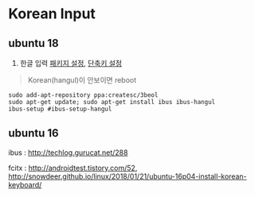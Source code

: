 # Korean Input

## ubuntu 18

1. 한글 입력 [패키지 설정](http://awesometic.tistory.com/87), [단축키 설정](https://steemkr.com/ubuntu/@sjc333/18-04) 

> Korean(hangul)이 안보이면 reboot 

```
sudo add-apt-repository ppa:createsc/3beol
sudo apt-get update; sudo apt-get install ibus ibus-hangul
ibus-setup #ibus-setup-hangul
```

## ubuntu 16

ibus : http://techlog.gurucat.net/288



fcitx : http://androidtest.tistory.com/52, http://snowdeer.github.io/linux/2018/01/21/ubuntu-16p04-install-korean-keyboard/
